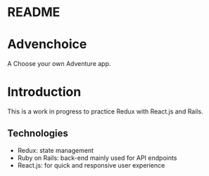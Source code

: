 # README

# Advenchoice
A Choose your own Adventure app.

# Introduction
This is a work in progress to practice Redux with React.js and Rails.

## Technologies
* Redux: state management
* Ruby on Rails: back-end mainly used for API endpoints
* React.js: for quick and responsive user experience
